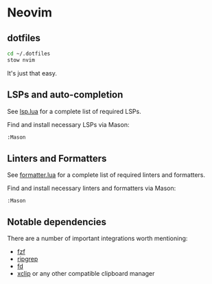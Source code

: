 # Neovim 

## dotfiles 

```bash
cd ~/.dotfiles
stow nvim
```

It's just that easy.

## LSPs and auto-completion

See [lsp.lua](./.config/nvim/lua/plugins/lsp.lua) for a complete list of required LSPs. 

Find and install necessary LSPs via Mason:

```bash 
:Mason
```

## Linters and Formatters 

See [formatter.lua](./.config/nvim/lua/plugins/formatter.lua) for a complete list of required linters and formatters. 

Find and install necessary linters and formatters via Mason: 

```vim
:Mason
```

## Notable dependencies

There are a number of important integrations worth mentioning: 

* [fzf](https://github.com/junegunn/fzf)
* [ripgrep](https://github.com/BurntSushi/ripgrep)
* [fd](https://github.com/sharkdp/fd) 
* [xclip](https://github.com/astrand/xclip) or any other compatible clipboard manager

